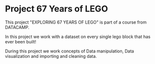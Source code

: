 # Project 67 Years of LEGO


This project "EXPLORING 67 YEARS OF LEGO" is part of a course from DATACAMP.

In this project we work with a dataset on every single lego block that has ever been built! 

During this project we work concepts of Data manipulation, Data visualization and importing and cleaning data.




